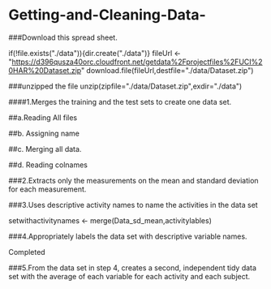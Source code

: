 # Getting-and-Cleaning-Data-
###Download this spread sheet.

if(!file.exists("./data")){dir.create("./data")}
fileUrl <- "https://d396qusza40orc.cloudfront.net/getdata%2Fprojectfiles%2FUCI%20HAR%20Dataset.zip"
download.file(fileUrl,destfile="./data/Dataset.zip")

###unzipped the file
unzip(zipfile="./data/Dataset.zip",exdir="./data")

####1.Merges the training and the test sets to create one data set.

##a.Reading All files

 
##b. Assigning name
  
  
##c. Merging all data.
  
 
  
##d. Reading colnames 
  
  
  
###2.Extracts only the measurements on the mean and standard deviation for each measurement. 
  
 

###3.Uses descriptive activity names to name the activities in the data set

setwithactivitynames <- merge(Data_sd_mean,activitylables)

###4.Appropriately labels the data set with descriptive variable names. 

  Completed 

###5.From the data set in step 4, creates a second, independent tidy data set with the average of each variable for each activity and each subject.


